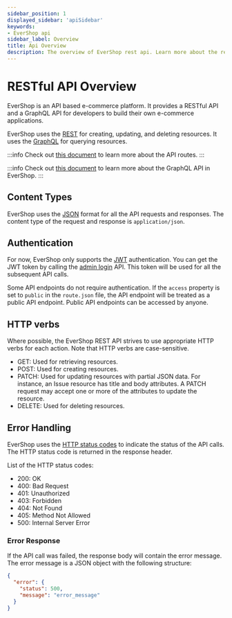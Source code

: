 ```yaml
---
sidebar_position: 1
displayed_sidebar: 'apiSidebar'
keywords:
- EverShop api
sidebar_label: Overview
title: Api Overview 
description: The overview of EverShop rest api. Learn more about the rest api authentication, error handling, and more.
---
```


# RESTful API Overview

EverShop is an API based e-commerce platform. It provides a RESTful API and a GraphQL API for developers to build their own e-commerce applications.

EverShop uses the [REST](https://en.wikipedia.org/wiki/Representational_state_transfer) for creating, updating, and deleting resources. It uses the [GraphQL](https://graphql.org/) for querying resources.

:::info
Check out [this document](/docs/development/knowledge-base/api-routes.md) to learn more about the API routes.
:::

:::info
Check out [this document](/docs/development/knowledge-base/graphql.md) to learn more about the GraphQL API in EverShop.
:::

## Content Types

EverShop uses the [JSON](https://www.json.org/json-en.html) format for all the API requests and responses. The content type of the request and response is `application/json`.

## Authentication

For now, EverShop only supports the [JWT](https://jwt.io/) authentication. You can get the JWT token by calling the [admin login](/docs/api/user) API. This token will be used for all the subsequent API calls.

Some API endpoints do not require authentication. If the `access` property is set to `public` in the `route.json` file, the API endpoint will be treated as a public API endpoint. Public API endpoints can be accessed by anyone.

## HTTP verbs
Where possible, the EverShop REST API strives to use appropriate HTTP verbs for each action. Note that HTTP verbs are case-sensitive.

- GET:	Used for retrieving resources.
- POST:	Used for creating resources.
- PATCH:	Used for updating resources with partial JSON data. For instance, an Issue resource has title and body attributes. A PATCH request may accept one or more of the attributes to update the resource.
- DELETE:	Used for deleting resources.

## Error Handling

EverShop uses the [HTTP status codes](https://en.wikipedia.org/wiki/List_of_HTTP_status_codes) to indicate the status of the API calls. The HTTP status code is returned in the response header.

List of the HTTP status codes:

- 200: OK
- 400: Bad Request
- 401: Unauthorized
- 403: Forbidden
- 404: Not Found
- 405: Method Not Allowed
- 500: Internal Server Error

### Error Response

If the API call was failed, the response body will contain the error message. The error message is a JSON object with the following structure:

```json
{
  "error": {
    "status": 500,
    "message": "error_message"
  }
}
```

